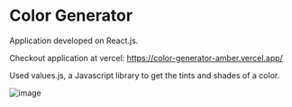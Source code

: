 # Color Generator

Application developed on React.js.

Checkout application at vercel: https://color-generator-amber.vercel.app/

Used values.js, a Javascript library to get the tints and shades of a color.

![image](https://user-images.githubusercontent.com/107784718/183872604-e8ae0c6b-c575-41dc-b129-ca37bb77d917.png)
